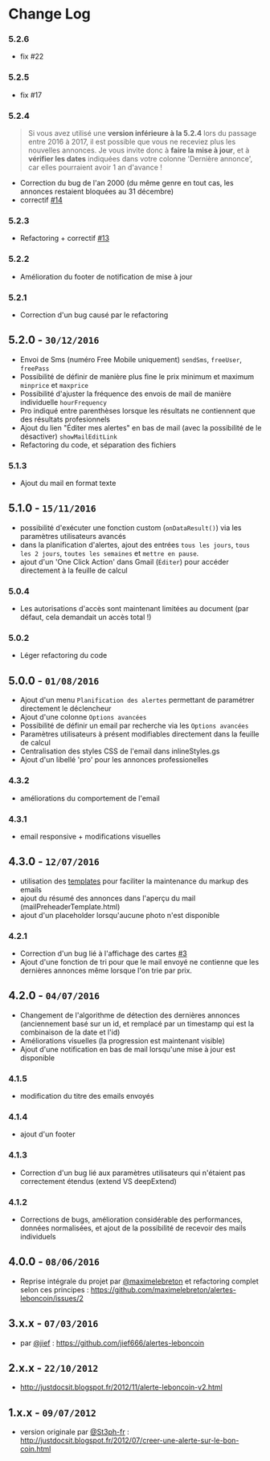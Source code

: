 # Change Log

### 5.2.6
- fix #22

### 5.2.5
- fix #17

### 5.2.4
> Si vous avez utilisé une **version inférieure à la 5.2.4** lors du passage entre 2016 à 2017, il est possible que vous ne receviez plus les nouvelles annonces. Je vous invite donc à **faire la mise à jour**, et à **vérifier les dates** indiquées dans votre colonne 'Dernière annonce', car elles pourraient avoir 1 an d'avance !  

- Correction du bug de l'an 2000 (du même genre en tout cas, les annonces restaient bloquées au 31 décembre)
- correctif [#14](https://github.com/maximelebreton/alertes-leboncoin/issues/14)

### 5.2.3
- Refactoring + correctif [#13](https://github.com/maximelebreton/alertes-leboncoin/issues/13)

### 5.2.2
- Amélioration du footer de notification de mise à jour

### 5.2.1
- Correction d'un bug causé par le refactoring

## 5.2.0 - `30/12/2016`
- Envoi de Sms (numéro Free Mobile uniquement) `sendSms`, `freeUser`, `freePass`
- Possibilité de définir de manière plus fine le prix minimum et maximum `minprice` et `maxprice`
- Possibilité d'ajuster la fréquence des envois de mail de manière individuelle `hourFrequency`
- Pro indiqué entre parenthèses lorsque les résultats ne contiennent que des résultats profesionnels
- Ajout du lien "Éditer mes alertes" en bas de mail (avec la possibilité de le désactiver) `showMailEditLink`
- Refactoring du code, et séparation des fichiers

### 5.1.3
- Ajout du mail en format texte

## 5.1.0 - `15/11/2016`
- possibilité d'exécuter une fonction custom (`onDataResult()`) via les paramètres utilisateurs avancés
- dans la planification d'alertes, ajout des entrées `tous les jours`, `tous les 2 jours`, `toutes les semaines` et `mettre en pause`.
- ajout d'un 'One Click Action' dans Gmail (`Éditer`) pour accéder directement à la feuille de calcul

### 5.0.4
- Les autorisations d'accès sont maintenant limitées au document (par défaut, cela demandait un accès total !)

### 5.0.2
- Léger refactoring du code

## 5.0.0 - `01/08/2016`
- Ajout d'un menu `Planification des alertes` permettant de paramétrer directement le déclencheur
- Ajout d'une colonne `Options avancées`
- Possibilité de définir un email par recherche via les `Options avancées`
- Paramètres utilisateurs à présent modifiables directement dans la feuille de calcul
- Centralisation des styles CSS de l'email dans inlineStyles.gs
- Ajout d'un libellé 'pro' pour les annonces professionelles

### 4.3.2
- améliorations du comportement de l'email 

### 4.3.1
- email responsive + modifications visuelles

## 4.3.0 - `12/07/2016`
- utilisation des [templates](https://developers.google.com/apps-script/guides/html/templates) pour faciliter la maintenance du markup des emails
- ajout du résumé des annonces dans l'aperçu du mail (mailPreheaderTemplate.html)
- ajout d'un placeholder lorsqu'aucune photo n'est disponible

### 4.2.1
 - Correction d'un bug lié à l'affichage des cartes [#3](https://github.com/maximelebreton/alertes-leboncoin/issues/3)
 - Ajout d'une fonction de tri pour que le mail envoyé ne contienne que les dernières annonces même lorsque l'on trie par prix.
 
## 4.2.0 - `04/07/2016`
 - Changement de l'algorithme de détection des dernières annonces (anciennement basé sur un id, et remplacé par un timestamp qui est la combinaison de la date et l'id)
 - Améliorations visuelles (la progression est maintenant visible)
 - Ajout d'une notification en bas de mail lorsqu'une mise à jour est disponible
 
### 4.1.5
- modification du titre des emails envoyés

### 4.1.4
- ajout d'un footer

### 4.1.3
- Correction d'un bug lié aux paramètres utilisateurs qui n'étaient pas correctement étendus (extend VS deepExtend)

### 4.1.2
- Corrections de bugs, amélioration considérable des performances, données normalisées, et ajout de la possibilité de recevoir des mails individuels

## 4.0.0 - `08/06/2016`
- Reprise intégrale du projet par [@maximelebreton](https://github.com/maximelebreton) et refactoring complet selon ces principes : https://github.com/maximelebreton/alertes-leboncoin/issues/2

## 3.x.x - `07/03/2016`
- par [@jief](https://github.com/jief666) : https://github.com/jief666/alertes-leboncoin

## 2.x.x - `22/10/2012`
- http://justdocsit.blogspot.fr/2012/11/alerte-leboncoin-v2.html

## 1.x.x - `09/07/2012`
- version originale par [@St3ph-fr](https://github.com/St3ph-fr) : http://justdocsit.blogspot.fr/2012/07/creer-une-alerte-sur-le-bon-coin.html
